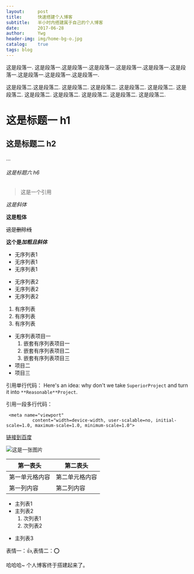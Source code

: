 ```yaml
---
layout:     post
title:      快速搭建个人博客
subtitle:   半小时内搭建属于自己的个人博客
date:       2017-06-28
author:     Ywg
header-img: img/home-bg-o.jpg
catalog:    true
tags: blog
---
```


这是段落一. 这是段落一.这是段落一.这是段落一.这是段落一.这是段落一.这是段落一.这是段落一.这是段落一.这是段落一.

这是段落二.这是段落二. 这是段落二. 这是段落二. 这是段落二. 这是段落二. 这是段落二. 这是段落二. 这是段落二. 这是段落二. 这是段落二. 这是段落二.


# 这是标题一 h1
## 这是标题二 h2
...
###### 这是标题六 h6

>这是一个引用

*这是斜体*

**这是粗体**

~~这是删除线~~

**这个是*加粗且斜体***

* 无序列表1
* 无序列表1
* 无序列表1

- 无序列表2
- 无序列表2
- 无序列表2

1. 有序列表
2. 有序列表
3. 有序列表


- 无序列表项目一
   1. 嵌套有序列表项目一
   2. 嵌套有序列表项目二
   3. 嵌套有序列表项目三
- 项目二
- 项目三

引用单行代码：
Here's an idea: why don't we take `SuperiorProject` and turn it into `**Reasonable**Project`.

引用一段多行代码：  
```
 <meta name="viewport"
          content="width=device-width, user-scalable=no, initial-scale=1.0, maximum-scale=1.0, minimum-scale=1.0">
```

 [链接到百度](https://www.baidu.com "百度")  


![这是一张图片](https://timgsa.baidu.com/timg?image&quality=80&size=b9999_10000&sec=1498658392790&di=672cf7a8c09769f230d352b19b06e77d&imgtype=0&src=http%3A%2F%2Fwww.pp3.cn%2Fuploads%2F201403%2F1386294780270.jpg)

第一表头 | 第二表头
------------ | -------------
第一单元格内容 | 第二单元格内容
第一列内容 | 第二列内容

- 主列表1
- 主列表2
  1. 次列表1
  2. 次列表2
+ 主列表3

表情一：:+1:,表情二：:o:

  哈哈哈~ 个人博客终于搭建起来了。
  
  

